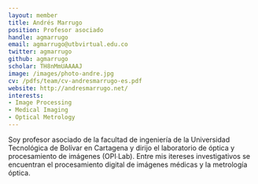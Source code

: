 ```yaml
---
layout: member
title: Andrés Marrugo
position: Profesor asociado
handle: agmarrugo
email: agmarrugo@utbvirtual.edu.co
twitter: agmarrugo
github: agmarrugo
scholar: TH8nMmUAAAAJ
image: /images/photo-andre.jpg
cv: /pdfs/team/cv-andresmarrugo-es.pdf
website: http://andresmarrugo.net/
interests:
- Image Processing
- Medical Imaging
- Optical Metrology
---
```


Soy profesor asociado de la facultad de ingeniería de la Universidad Tecnológica de Bolívar en Cartagena y dirijo el laboratorio de óptica y procesamiento de imágenes (OPI&#x2219;Lab). Entre mis itereses investigativos se encuentran el procesamiento digital de imágenes médicas y la metrología óptica. 

<!--Andrés G. Marrugo recibió el título de ingeniero mecatrónico por la Universidad Tecnológica de Bolívar en el 2008, el título de M.Sc. en fotónica y Ph.D. en ingeniería óptica por la Universidad Politécnica de Cataluña en 2009 y 2013, respectivamente. Profesor Asociado del Departamento de Ingeniería Mecánica de la Universidad Tecnológica de Bolívar. Investigador Junior Escalafón Colciencias 2015. Entre sus intereses investigativos se destacan el procesado digital de señales e imágenes médicas, la visión por computador, metrología óptica y la inspección no-destructiva. -->

<!--I'm an Assistant Member at the [Fred Hutch](http://www.fredhutch.org/) in the [Vaccine and Infectious Disease Division](https://www.fhcrc.org/en/labs/vaccine-and-infectious-disease.html) and the [Computational Biology Program](http://labs.fhcrc.org/compbio/). I'm also an Affiliate Assistant Professor in the [Department of Epidemiology](http://depts.washington.edu/epidem/welcome) at the [University of Washington School of Public Health](http://sph.washington.edu/). I study the dynamics of virus populations.  How do strains spread through the world?  How do strains evolve in response to immune pressure?  And ultimately, what makes a strain successful?-->

<!-- I received my bachelor's degree from the University of Chicago and my PhD from Harvard University, advised by [Dan Hartl](http://www.oeb.harvard.edu/faculty/hartl/lab/DanielHartl.html).  Following my PhD I worked for Wolfram Research on [Wolfram|Alpha](http://www.wolframalpha.com/), worked on infectious disease dynamics at the University of Michigan with [Mercedes Pascual](http://www.lsa.umich.edu/eeb/directory/faculty/pascual/) and worked on viral phylogenetics with [Andrew Rambaut](http://tree.bio.ed.ac.uk/people/arambaut/) at the University of Edinburgh. -->
